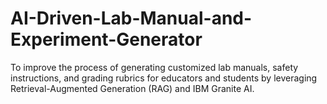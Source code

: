 # AI-Driven-Lab-Manual-and-Experiment-Generator
To improve the process of generating customized lab manuals, safety instructions, and grading rubrics for educators and students by leveraging Retrieval-Augmented Generation (RAG) and IBM Granite AI.
